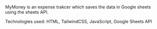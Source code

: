 MyMoney is an expense trakcer which saves the data in Google sheets using the sheets API.

Technologies used: HTML, TailwindCSS, JavaScript, Google Sheets API
